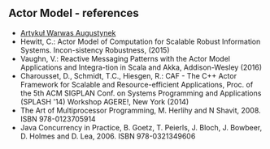 ## Actor Model - references

- [Artykuł Warwas Augustynek](/content/patterns/modern/actor-model/KW_KA_ISAT_2016.pdf)
- Hewitt, C.: Actor Model of Computation for Scalable Robust Information Systems. Incon-sistency Robustness, (2015)
- Vaughn, V.: Reactive Messaging Patterns with the Actor Model Applications and Integra-tion in Scala and Akka, Addison-Wesley (2016)
- Charousset, D., Schmidt, T.C., Hiesgen, R.: CAF - The C++ Actor Framework for Scalable and Resource-efficient Applications, Proc. of the 5th ACM SIGPLAN Conf. on Systems Programming and Applications (SPLASH '14) Workshop AGERE!, New York (2014)
- The Art of Multiprocessor Programming, M. Herlihy and N Shavit, 2008. ISBN 978-0123705914
- Java Concurrency in Practice, B. Goetz, T. Peierls, J. Bloch, J. Bowbeer, D. Holmes and D. Lea, 2006. ISBN 978-0321349606